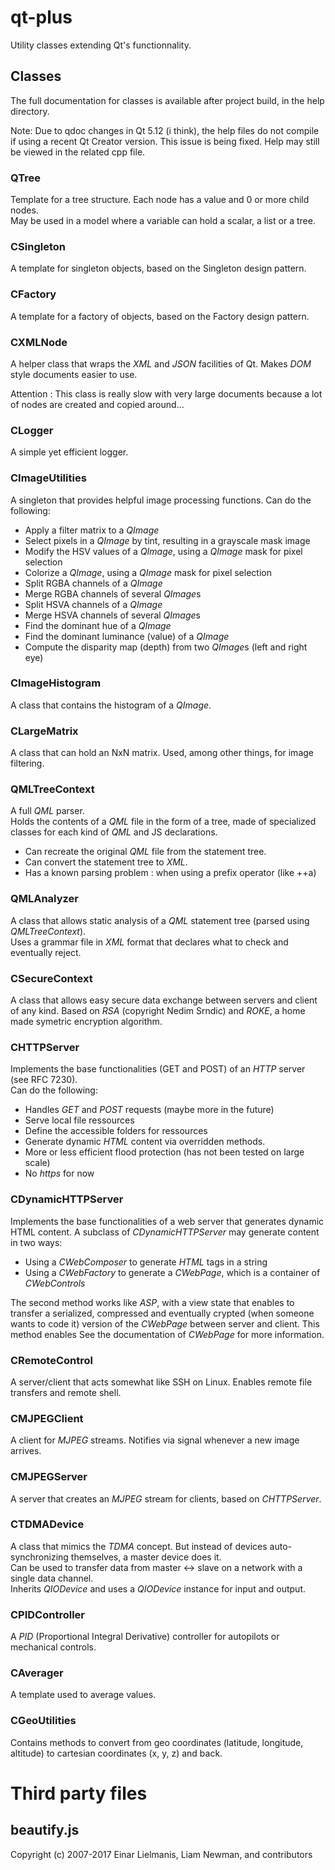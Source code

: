 # qt-plus
Utility classes extending Qt's functionnality.

## Classes
The full documentation for classes is available after project build, in the help directory.

Note:
Due to qdoc changes in Qt 5.12 (i think), the help files do not compile if using a recent Qt Creator version.
This issue is being fixed. Help may still be viewed in the related cpp file.

### QTree
Template for a tree structure. Each node has a value and 0 or more child nodes.  
May be used in a model where a variable can hold a scalar, a list or a tree.

### CSingleton
A template for singleton objects, based on the Singleton design pattern.

### CFactory
A template for a factory of objects, based on the Factory design pattern.

### CXMLNode
A helper class that wraps the *XML* and *JSON* facilities of Qt. Makes *DOM* style documents easier to use.

Attention : This class is really slow with very large documents because a lot of nodes are created and copied around...

### CLogger
A simple yet efficient logger.

### CImageUtilities
A singleton that provides helpful image processing functions.
Can do the following:
* Apply a filter matrix to a *QImage*
* Select pixels in a *QImage* by tint, resulting in a grayscale mask image
* Modify the HSV values of a *QImage*, using a *QImage* mask for pixel selection
* Colorize a *QImage*, using a *QImage* mask for pixel selection
* Split RGBA channels of a *QImage*
* Merge RGBA channels of several *QImage*s
* Split HSVA channels of a *QImage*
* Merge HSVA channels of several *QImage*s
* Find the dominant hue of a *QImage*
* Find the dominant luminance (value) of a *QImage*
* Compute the disparity map (depth) from two *QImage*s (left and right eye)

### CImageHistogram
A class that contains the histogram of a *QImage*.

### CLargeMatrix
A class that can hold an NxN matrix. Used, among other things, for image filtering.

### QMLTreeContext
A full *QML* parser. <br>
Holds the contents of a *QML* file in the form of a tree, made of specialized classes for each kind of *QML* and JS declarations. <br>
* Can recreate the original *QML* file from the statement tree.
* Can convert the statement tree to *XML*.
* Has a known parsing problem : when using a prefix operator (like ++a)

### QMLAnalyzer
A class that allows static analysis of a *QML* statement tree (parsed using *QMLTreeContext*).  
Uses a grammar file in *XML* format that declares what to check and eventually reject.

### CSecureContext
A class that allows easy secure data exchange between servers and client of any kind. Based on *RSA* (copyright Nedim Srndic) and *ROKE*, a home made symetric encryption algorithm.

### CHTTPServer
Implements the base functionalities (GET and POST) of an *HTTP* server (see RFC 7230).  
Can do the following:
* Handles *GET* and *POST* requests (maybe more in the future)
* Serve local file ressources
* Define the accessible folders for ressources
* Generate dynamic *HTML* content via overridden methods.
* More or less efficient flood protection (has not been tested on large scale)
* No *https* for now

### CDynamicHTTPServer
Implements the base functionalities of a web server that generates dynamic HTML content.
A subclass of *CDynamicHTTPServer* may generate content in two ways:
* Using a *CWebComposer* to generate *HTML* tags in a string
* Using a *CWebFactory* to generate a *CWebPage*, which is a container of *CWebControls*

The second method works like *ASP*, with a view state that enables to transfer a serialized, compressed and eventually crypted (when someone wants to code it) version of the *CWebPage* between server and client.
This method enables 
See the documentation of *CWebPage* for more information.

### CRemoteControl
A server/client that acts somewhat like SSH on Linux. Enables remote file transfers and remote shell.

### CMJPEGClient
A client for *MJPEG* streams. Notifies via signal whenever a new image arrives.

### CMJPEGServer
A server that creates an *MJPEG* stream for clients, based on *CHTTPServer*.

### CTDMADevice
A class that mimics the *TDMA* concept. But instead of devices auto-synchronizing themselves, a master device does it.  
Can be used to transfer data from master <-> slave on a network with a single data channel.  
Inherits *QIODevice* and uses a *QIODevice* instance for input and output.

### CPIDController
A *PID* (Proportional Integral Derivative) controller for autopilots or mechanical controls.

### CAverager
A template used to average values.

### CGeoUtilities
Contains methods to convert from geo coordinates (latitude, longitude, altitude) to cartesian coordinates (x, y, z) and back.

# Third party files

## beautify.js
Copyright (c) 2007-2017 Einar Lielmanis, Liam Newman, and contributors
